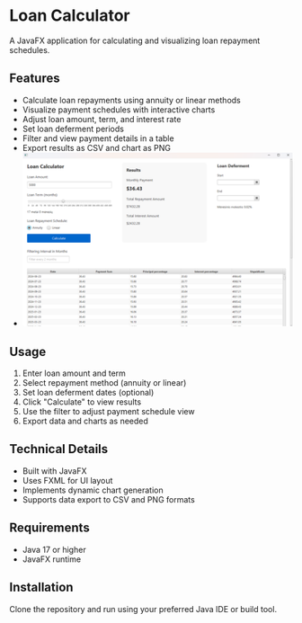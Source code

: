 # Loan Calculator

A JavaFX application for calculating and visualizing loan repayment schedules.

## Features

- Calculate loan repayments using annuity or linear methods
- Visualize payment schedules with interactive charts
- Adjust loan amount, term, and interest rate
- Set loan deferment periods
- Filter and view payment details in a table
- Export results as CSV and chart as PNG
- ![UI screenshot](./LoanCalculatorJavaFXUI.png)

## Usage

1. Enter loan amount and term
2. Select repayment method (annuity or linear)
3. Set loan deferment dates (optional)
4. Click "Calculate" to view results
5. Use the filter to adjust payment schedule view
6. Export data and charts as needed

## Technical Details

- Built with JavaFX
- Uses FXML for UI layout
- Implements dynamic chart generation
- Supports data export to CSV and PNG formats

## Requirements

- Java 17 or higher
- JavaFX runtime

## Installation

Clone the repository and run using your preferred Java IDE or build tool.
